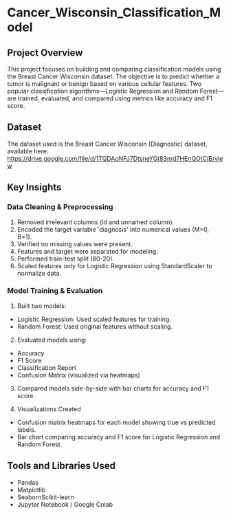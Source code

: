 # Cancer_Wisconsin_Classification_Model

## Project Overview
This project focuses on building and comparing classification models using the Breast Cancer Wisconsin dataset. The objective is to predict whether a tumor is malignant or benign based on various cellular features. Two popular classification algorithms—Logistic Regression and Random Forest—are trained, evaluated, and compared using metrics like accuracy and F1 score.

## Dataset
The dataset used is the Breast Cancer Wisconsin (Diagnostic) dataset, available here: https://drive.google.com/file/d/1TQDAoNFJ7DtsneYGt83nrd7HEnQOtCjB/view

## Key Insights

### Data Cleaning & Preprocessing
1. Removed irrelevant columns (id and unnamed column).
2. Encoded the target variable 'diagnosis' into numerical values (M=0, B=1).
3. Verified no missing values were present.
4. Features and target were separated for modeling.
5. Performed train-test split (80-20).
6. Scaled features only for Logistic Regression using StandardScaler to normalize data.

### Model Training & Evaluation
1. Built two models:
- Logistic Regression: Used scaled features for training.
- Random Forest: Used original features without scaling.

2. Evaluated models using:
- Accuracy
- F1 Score
- Classification Report
- Confusion Matrix (visualized via heatmaps)

3. Compared models side-by-side with bar charts for accuracy and F1 score.

4. Visualizations Created
- Confusion matrix heatmaps for each model showing true vs predicted labels.
- Bar chart comparing accuracy and F1 score for Logistic Regression and Random Forest.


## Tools and Libraries Used
- Pandas
- Matplotlib
- SeabornScikit-learn
- Jupyter Notebook / Google Colab
